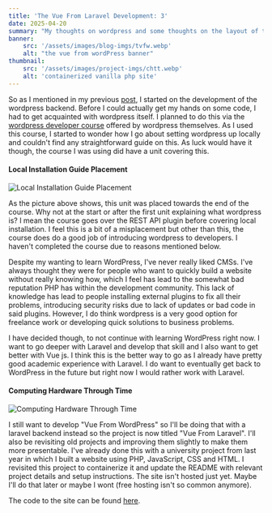 ```yaml
---
title: 'The Vue From Laravel Development: 3'
date: 2025-04-20
summary: "My thoughts on wordpress and some thoughts on the layout of the online course I used"
banner:
    src: '/assets/images/blog-imgs/tvfw.webp'
    alt: "the vue from wordPress banner"
thumbnail:
    src: '/assets/images/project-imgs/chtt.webp' 
    alt: 'containerized vanilla php site'
---
```


So as I mentioned in my previous [post](https://marvinobig.online/posts/en/the-vue-from-wordpress-development-2/), I started on the development of the wordpress backend. Before I could actually get my hands on some code, I had to get acquainted with wordpress itself. I planned to do this via the [wordpress developer course](https://learn.wordpress.org/course/beginner-wordpress-developer/) offered by wordpress themselves. As I used this course, I started to wonder how I go about setting wordpress up locally and couldn't find any straightforward guide on this. As luck would have it though, the course I was using did have a unit covering this.

#### Local Installation Guide Placement

![Local Installation Guide Placement](/assets/images/blog-imgs/course.webp)

As the picture above shows, this unit was placed towards the end of the course. Why not at the start or after the first unit explaining what wordpress is? I mean the course goes over the REST API plugin before covering local installation. I feel this is a bit of a misplacement but other than this, the course does do a good job of introducing wordpress to developers. I haven't completed the course due to reasons mentioned below.

Despite my wanting to learn WordPress, I've never really liked CMSs. I've always thought they were for people who want to quickly build a website without really knowing how, which I feel has lead to the somewhat bad reputation PHP has within the development community. This lack of knowledge has lead to people installing external plugins to fix all their problems, introducing security risks due to lack of updates or bad code in said plugins. However, I do think wordpress is a very good option for freelance work or developing quick solutions to business problems.

I have decided though, to not continue with learning WordPress right now. I want to go deeper with Laravel and develop that skill and I also want to get better with Vue js.
I think this is the better way to go as I already have pretty good academic experience with Laravel. I do want to eventually get back to WordPress in the future but right now I would rather work with Laravel.

#### Computing Hardware Through Time

![Computing Hardware Through Time](/assets/images/project-imgs/chtt.webp)

I still want to develop "Vue From WordPress" so I'll be doing that with a laravel backend instead so the project is now titled "Vue From Laravel". I'll also be revisiting old projects and improving them slightly to make them more presentable. I've already done this with a university project from last year in which I built a website using PHP, JavaScript, CSS and HTML. I revisited this project to containerize it and update the README with relevant project details and setup instructions. The site isn't hosted just yet. Maybe I'll do that later or maybe I wont (free hosting isn't so common anymore). 

The code to the site can be found [here](https://github.com/marvinobig/computing-hardware-through-time-hd.git).
